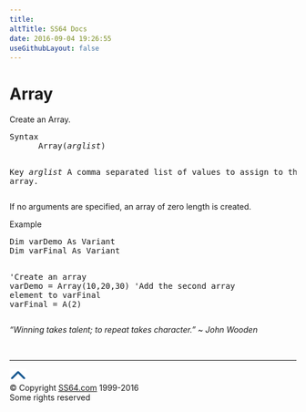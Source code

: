 ```yaml
---
title:
altTitle: SS64 Docs
date: 2016-09-04 19:26:55
useGithubLayout: false
---
```

<!-- #BeginLibraryItem "/Library/head_access.lbi" --><!-- #EndLibraryItem --><h1>Array</h1>
<p>  Create an Array.</p>
<pre>Syntax
      Array(<i>arglist</i>)

Key
   <i>arglist</i>   A comma separated list of values to assign to the array.</pre>
<p>If no arguments are specified, an array of zero length is created.</p>
<p>Example</p>
<pre>Dim varDemo As Variant
Dim varFinal As Variant

'Create an array<br>varDemo = Array(10,20,30)
'Add the second array element to varFinal<br>varFinal = A(2)</pre>
<p class="quote"><i>“Winning takes talent; to repeat takes character.” ~ John Wooden</i></p>
<p>&nbsp;</p><!-- #BeginLibraryItem "/Library/foot_access.lbi" --><p>
<!-- access -->

<hr>
<div id="bl" class="footer"><a href="array.html#"><img src="../images/top.png" width="30" height="22" alt="Back to the Top"></a></div>
<div id="br" class="footer, tagline">© Copyright <a href="http://ss64.com/">SS64.com</a> 1999-2016<br>
Some rights reserved</div><!-- #EndLibraryItem -->

